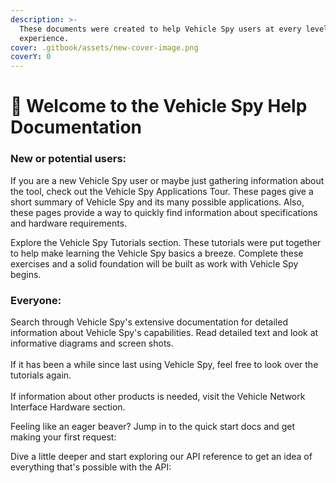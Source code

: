 ```yaml
---
description: >-
  These documents were created to help Vehicle Spy users at every level of
  experience.
cover: .gitbook/assets/new-cover-image.png
coverY: 0
---
```


# 🚗 Welcome to the Vehicle Spy Help Documentation

### New or potential users:

If you are a new Vehicle Spy user or maybe just gathering information about the tool, check out the Vehicle Spy Applications Tour. These pages give a short summary of Vehicle Spy and its many possible applications. Also, these pages provide a way to quickly find information about specifications and hardware requirements.

Explore the Vehicle Spy Tutorials section. These tutorials were put together to help make learning the Vehicle Spy basics a breeze. Complete these exercises and a solid foundation will be built as work with Vehicle Spy begins.

### Everyone:

Search through Vehicle Spy's extensive documentation for detailed information about Vehicle Spy's capabilities. Read detailed text and look at informative diagrams and screen shots.\
\
If it has been a while since last using Vehicle Spy, feel free to look over the tutorials again.\
\
If information about other products is needed, visit the Vehicle Network Interface Hardware section.

Feeling like an eager beaver? Jump in to the quick start docs and get making your first request:

Dive a little deeper and start exploring our API reference to get an idea of everything that's possible with the API:
